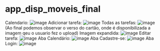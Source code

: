# app_disp_moveis_final
Calendario:
![image](https://github.com/NataliaBiscaro/app_disp_moveis_final/assets/56592052/ef46cdcf-a7cc-4d23-8e40-c7ccd5a89e05)
Adicionar tarefa:
![image](https://github.com/NataliaBiscaro/app_disp_moveis_final/assets/56592052/fb5cd34b-dbdc-4fef-bb5d-ef6362ce8c72)
Todas as tarefas:
![image](https://github.com/NataliaBiscaro/app_disp_moveis_final/assets/56592052/d9f5d4fd-381c-4424-b0f3-50e8a7d6563e)
(Ao final podemos observar o verso do cartão, onde é disponibilizada a imagem qeu o usuario fez o upload)
Imagem expandida:
![image](https://github.com/NataliaBiscaro/app_disp_moveis_final/assets/56592052/9ff2b713-f4a9-4071-a35f-ae8d4db1a791)
Editar tarefa:
![image](https://github.com/NataliaBiscaro/app_disp_moveis_final/assets/56592052/30295ef7-f3cf-4667-bc90-9a877627a466)
Aba Calendário:
![image](https://github.com/NataliaBiscaro/app_disp_moveis_final/assets/56592052/a4eeda1f-dd3f-4a24-ab36-55035b9a8f6f)
Aba Cadastre-se:
![image](https://github.com/NataliaBiscaro/app_disp_moveis_final/assets/56592052/8716aefc-1485-4b8c-ae08-04b77afb1bf6)
Aba Login:
![image](https://github.com/NataliaBiscaro/app_disp_moveis_final/assets/56592052/7a2eff2f-b121-49f6-9aaf-b1adfa786fcb)

